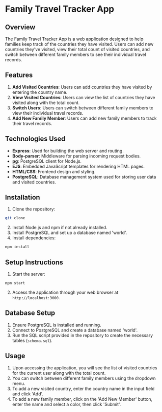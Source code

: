 # Family Travel Tracker App

## Overview
The Family Travel Tracker App is a web application designed to help families keep track of the countries they have visited. Users can add new countries they've visited, view their total count of visited countries, and switch between different family members to see their individual travel records. 

## Features
1. **Add Visited Countries**: Users can add countries they have visited by entering the country name.
2. **View Visited Countries**: Users can view the list of countries they have visited along with the total count.
3. **Switch Users**: Users can switch between different family members to view their individual travel records.
4. **Add New Family Member**: Users can add new family members to track their travel records.

## Technologies Used
- **Express**: Used for building the web server and routing.
- **Body-parser**: Middleware for parsing incoming request bodies.
- **pg**: PostgreSQL client for Node.js.
- **EJS**: Embedded JavaScript templates for rendering HTML pages.
- **HTML/CSS**: Frontend design and styling.
- **PostgreSQL**: Database management system used for storing user data and visited countries.

## Installation
1. Clone the repository:
```bash
git clone
```
2. Install Node.js and npm if not already installed.
3. Install PostgreSQL and set up a database named 'world'.
4. Install dependencies:
```bash
npm install
```

## Setup Instructions
1. Start the server:
```bash
npm start
```
2. Access the application through your web browser at `http://localhost:3000`.

## Database Setup
1. Ensure PostgreSQL is installed and running.
2. Connect to PostgreSQL and create a database named 'world'.
3. Run the SQL script provided in the repository to create the necessary tables (`schema.sql`).

## Usage
1. Upon accessing the application, you will see the list of visited countries for the current user along with the total count.
2. You can switch between different family members using the dropdown menu.
3. To add a new visited country, enter the country name in the input field and click 'Add'.
4. To add a new family member, click on the 'Add New Member' button, enter the name and select a color, then click 'Submit'.




